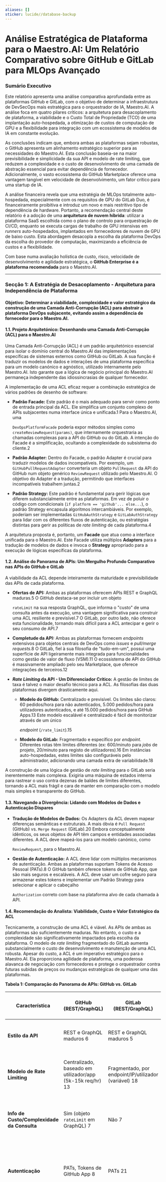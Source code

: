 ```yaml
---
aliases: []
sticker: lucide//database-backup
---
```

# Análise Estratégica de Plataforma para o Maestro.AI: Um Relatório Comparativo sobre GitHub e GitLab para MLOps Avançado

### **Sumário Executivo**

Este relatório apresenta uma análise comparativa aprofundada entre as plataformas GitHub e GitLab, com o objetivo de determinar a infraestrutura de DevSecOps mais estratégica para o orquestrador de IA, Maestro.AI. A análise foca em quatro pilares críticos: a arquitetura para desacoplamento de plataforma, a viabilidade e o Custo Total de Propriedade (TCO) de uma implantação auto-hospedada, a otimização de custos de computação de GPU e a flexibilidade para integração com um ecossistema de modelos de IA em constante evolução.

As conclusões indicam que, embora ambas as plataformas sejam robustas, o GitHub apresenta um alinhamento estratégico superior para as necessidades do Maestro.AI. Esta conclusão baseia-se na maior previsibilidade e simplicidade da sua API e modelo de rate limiting, que reduzem a complexidade e o custo de desenvolvimento de uma camada de abstração essencial para evitar dependência de fornecedor. Adicionalmente, o vasto ecossistema do GitHub Marketplace oferece uma vantagem tangível em velocidade de desenvolvimento, um fator crítico para uma startup de IA.

A análise financeira revela que uma estratégia de MLOps totalmente auto-hospedada, especialmente com os requisitos de GPU do GitLab Duo, é financeiramente proibitiva e introduz um novo e mais restritivo tipo de dependência de hardware. Portanto, a recomendação central deste relatório é a adoção de uma **arquitetura de nuvem híbrida**: utilizar a plataforma SaaS escolhida como o plano de controlo para orquestração de CI/CD, enquanto se executa cargas de trabalho de GPU intensivas em _runners_ auto-hospedados, implantados em fornecedores de nuvem de GPU de baixo custo. Esta abordagem desacopla a escolha da plataforma DevOps da escolha do provedor de computação, maximizando a eficiência de custos e a flexibilidade.

Com base numa avaliação holística de custo, risco, velocidade de desenvolvimento e agilidade estratégica, o **GitHub Enterprise é a plataforma recomendada** para o Maestro.AI.

---

### **Secção 1: A Estratégia de Desacoplamento - Arquitetura para Independência de Plataforma**

#### **Objetivo:** Determinar a viabilidade, complexidade e valor estratégico da construção de uma Camada Anti-Corrupção (ACL) para abstrair a plataforma DevOps subjacente, evitando assim a dependência de fornecedor para o Maestro.AI.

#### **1.1. Projeto Arquitetónico: Desenhando uma Camada Anti-Corrupção (ACL) para o Maestro.AI**

Uma Camada Anti-Corrupção (ACL) é um padrão arquitetónico essencial para isolar o domínio central do Maestro.AI das implementações específicas de sistemas externos como GitHub ou GitLab. A sua função é traduzir os modelos de dados e interações de uma plataforma específica para um modelo canónico e agnóstico, utilizado internamente pelo Maestro.AI. Isto garante que a lógica de negócio principal do Maestro.AI permaneça independente das idiossincrasias de qualquer fornecedor.

A implementação de uma ACL eficaz requer a combinação estratégica de vários padrões de desenho de software:

- **Padrão Facade:** Este padrão é o mais adequado para servir como ponto de entrada principal da ACL. Ele simplifica um conjunto complexo de APIs subjacentes numa interface única e unificada.1 Para o Maestro.AI, uma
    
    `DevOpsPlatformFacade` poderia expor métodos simples como `createReviewRequest(params)`, que internamente orquestraria as chamadas complexas para a API do GitHub ou do GitLab. A intenção do Facade é a simplificação, ocultando a complexidade do subsistema do cliente.2
    
- **Padrão Adapter:** Dentro do Facade, o padrão Adapter é crucial para traduzir modelos de dados incompatíveis. Por exemplo, um `GitHubPullRequestAdapter` converteria um objeto `PullRequest` da API do GitHub num objeto genérico `ReviewRequest` utilizado pelo Maestro.AI. O objetivo do Adapter é a tradução, permitindo que interfaces incompatíveis trabalhem juntas.2
    
- **Padrão Strategy:** Este padrão é fundamental para gerir lógicas que diferem substancialmente entre as plataformas. Em vez de poluir o código com condicionais (`if platform == 'github'... else...`), o padrão Strategy encapsula algoritmos intercambiáveis. Por exemplo, poderiam ser implementadas `GitHubAuthStrategy` e `GitLabAuthStrategy` para lidar com os diferentes fluxos de autenticação, ou estratégias distintas para gerir as políticas de _rate limiting_ de cada plataforma.4
    

A arquitetura proposta é, portanto, um **Facade** que atua como a interface unificada para o Maestro.AI. Este Facade utiliza múltiplos **Adapters** para a tradução de modelos de dados e invoca o **Strategy** apropriado para a execução de lógicas específicas da plataforma.

#### **1.2. Análise do Panorama de APIs: Um Mergulho Profundo Comparativo nas APIs do GitHub e GitLab**

A viabilidade da ACL depende inteiramente da maturidade e previsibilidade das APIs de cada plataforma.

- **Ofertas de API:** Ambas as plataformas oferecem APIs REST e GraphQL maduras.5 O GitHub destaca-se por incluir um objeto
    
    `rateLimit` na sua resposta GraphQL, que informa o "custo" de uma consulta antes da execução, uma vantagem significativa para construir uma ACL resiliente e previsível.7 O GitLab, por outro lado, não oferece esta funcionalidade, tornando mais difícil para a ACL antecipar e gerir o seu consumo de API.7
    
- **Completude da API:** Ambas as plataformas fornecem _endpoints_ extensivos para objetos centrais de DevOps como _issues_ e _pull/merge requests_.8 O GitLab, fiel à sua filosofia de "tudo-em-um", possui uma superfície de API ligeiramente mais integrada para funcionalidades como gestão de valor de fluxo (VSM).11 O ecossistema de API do GitHub é massivamente ampliado pelo seu Marketplace, que oferece integrações de terceiros.12
    
- **_Rate Limiting_ da API - Um Diferenciador Crítico:** A gestão de limites de taxa é talvez o maior desafio técnico para a ACL. As filosofias das duas plataformas divergem drasticamente aqui.
    
    - **Modelo do GitHub:** Centralizado e previsível. Os limites são claros: 60 pedidos/hora para não autenticados, 5.000 pedidos/hora para utilizadores autenticados, e até 15.000 pedidos/hora para GitHub Apps.13 Este modelo escalável e centralizado é fácil de monitorizar através de um único
        
        _endpoint_ (`/rate_limit`).15
        
    - **Modelo do GitLab:** Fragmentado e específico por _endpoint_. Diferentes rotas têm limites diferentes (ex: 600/minuto para _jobs_ de projeto, 20/minuto para registo de utilizadores).16 Em instâncias auto-hospedadas, estes limites são configuráveis pelo administrador, adicionando uma camada extra de variabilidade.18
        

A construção de uma lógica de gestão de _rate limiting_ para o GitLab seria inerentemente mais complexa. Exigiria uma máquina de estados interna para rastrear o uso contra dezenas de baldes de limites diferentes, tornando a ACL mais frágil e cara de manter em comparação com o modelo mais simples e transparente do GitHub.

#### **1.3. Navegando a Divergência: Lidando com Modelos de Dados e Autenticação Dispares**

- **Tradução de Modelos de Dados:** Os Adapters da ACL devem mapear diferenças semânticas e estruturais. A mais óbvia é `Pull Request` (GitHub) vs. `Merge Request` (GitLab).20 Embora conceptualmente idênticos, os seus objetos de API têm campos e entidades associadas diferentes. A ACL deve mapeá-los para um modelo canónico, como
    
    `ReviewRequest`, para o Maestro.AI.
    
- **Gestão de Autenticação:** A ACL deve lidar com múltiplos mecanismos de autenticação. Ambas as plataformas suportam Tokens de Acesso Pessoal (PATs).8 O GitHub também oferece tokens de GitHub App, que são mais seguros e escaláveis. A ACL deve usar um cofre seguro para armazenar estes tokens e implementar um Padrão Strategy para selecionar e aplicar o cabeçalho
    
    `Authorization` correto com base na plataforma alvo de cada chamada à API.
    

#### **1.4. Recomendação do Analista: Viabilidade, Custo e Valor Estratégico da ACL**

Tecnicamente, a construção de uma ACL é viável. As APIs de ambas as plataformas são suficientemente maduras. No entanto, o custo e a complexidade são significativamente impactados pela escolha da plataforma. O modelo de _rate limiting_ fragmentado do GitLab aumenta substancialmente o custo de desenvolvimento e manutenção de uma ACL robusta. Apesar do custo, a ACL é um imperativo estratégico para o Maestro.AI. Ela proporciona agilidade de plataforma, uma poderosa alavanca de negociação com fornecedores e protege o orquestrador contra futuras subidas de preços ou mudanças estratégicas de qualquer uma das plataformas.

**Tabela 1: Comparação do Panorama de APIs: GitHub vs. GitLab**

|Característica|GitHub (REST/GraphQL)|GitLab (REST/GraphQL)|Nota do Analista sobre o Impacto na Abstração|
|---|---|---|---|
|**Estilo da API**|REST e GraphQL maduros 6|REST e GraphQL maduros 5|Ambas são adequadas. A paridade de funcionalidades é alta.|
|**Modelo de Rate Limiting**|Centralizado, baseado em utilizador/app (5k-15k req/hr) 13|Fragmentado, por endpoint/IP/utilizador (variável) 18|O modelo do GitHub é muito mais simples de gerir, reduzindo a complexidade e o custo da ACL.|
|**Info de Custo/Complexidade da Consulta**|Sim (objeto `rateLimit` em GraphQL) 7|Não 7|Vantagem clara para o GitHub para construir uma ACL resiliente e com auto-regulação.|
|**Autenticação**|PATs, Tokens de GitHub App 8|PATs 21|Ambos são suportáveis. Os Tokens de App do GitHub oferecem um modelo de segurança e escala superior.|
|**Endpoints de MLOps**|API de Modelos (Catálogo, Inferência) 22|API de Registo de Modelos (baseada em MLflow) 24|Ambas estão a construir ecossistemas de IA. A abordagem do GitLab baseada em MLflow é forte em padrões abertos.|

---

### **Secção 2: O Imperativo do Auto-Hospedagem - Uma Análise de TCO e Operacional do GitLab**

#### **Objetivo:** Realizar uma análise rigorosa de custo-benefício da implantação de uma instância auto-hospedada do GitLab em comparação com as ofertas SaaS do GitLab ou GitHub, com um foco especial no elevado custo do hardware de IA/ML.

#### **2.1. Avaliação Qualitativa: Os Trade-offs de Controlo, Segurança e Personalização**

A decisão entre auto-hospedagem e SaaS é um clássico dilema de "construir vs. comprar" a nível de infraestrutura.

- **Argumentos para Auto-Hospedagem:** Os principais impulsionadores são o controlo total sobre os dados e a infraestrutura, segurança reforçada (os dados nunca saem da rede privada) e personalização ilimitada.26 Para o Maestro.AI, isto significa manter modelos proprietários e dados de treino totalmente isolados, uma vantagem de segurança significativa.
    
- **Argumentos para SaaS:** Os principais benefícios são a redução da sobrecarga operacional (sem gestão de servidores, patches, backups), acesso mais rápido a novas funcionalidades e escalabilidade e fiabilidade incorporadas, geridas pelo fornecedor.27 Isto liberta recursos de engenharia para se concentrarem no produto principal.
    

#### **2.2. Avaliação Quantitativa: Um Modelo de TCO Detalhado (SaaS vs. Auto-Hospedado)**

A análise de Custo Total de Propriedade (TCO) revela uma dinâmica de custos complexa.

- **Custos SaaS:**
    
    - **GitHub Enterprise:** Preço de tabela de $21 por utilizador/mês.28
        
    - **GitLab Ultimate:** Preço de tabela de $99 por utilizador/mês.30 Dados do mundo real sugerem que a negociação pode reduzir este valor, especialmente em contratos plurianuais.31
        
- **Custos de Auto-Hospedagem (Excluindo Hardware de IA):**
    
    - **Licenciamento de Software:** O custo da licença por utilizador é o mesmo que o SaaS (por exemplo, $99/utilizador/mês para o Ultimate).31
        
    - **Infraestrutura Base:** Requer servidores robustos (8-16+ núcleos, 16-32+ GB de RAM), armazenamento SSD e instâncias PostgreSQL/Redis separadas.32
        
    - **Custos Operacionais:** Este é o custo oculto do TCO. Inclui o tempo de engenheiros para configuração, manutenção, aplicação de patches de segurança, backups e recuperação de desastres, um custo salarial recorrente significativo.26
        

#### **2.3. O Prémio da IA: Fatorando o Custo Real da Infraestrutura de GPU para o GitLab Duo Auto-Hospedado**

Este é o fator de custo mais crítico para o Maestro.AI e altera fundamentalmente a equação do TCO. A execução do GitLab Duo auto-hospedado não é uma tarefa trivial; os requisitos de hardware são extremos.

- **Requisitos de Hardware:** Os requisitos base já são elevados (8+ núcleos, 32GB+ de RAM).33 No entanto, os requisitos de GPU escalam drasticamente com o tamanho do modelo. Um modelo pequeno de 7B parâmetros já exige uma GPU NVIDIA A100 (40GB). Um modelo de grande porte como o Mixtral 8x22B exige
    
    **8x GPUs NVIDIA A100 (80GB)**, necessitando de mais de 526 GB de VRAM.33
    
- **Implicações de Custo:** GPUs de topo como a A100 ou H100 são extremamente caras para adquirir e operar (energia, arrefecimento). O investimento de capital (CapEx) para o cluster de GPU necessário para suportar um serviço de IA de nível de produção pode facilmente ascender a centenas de milhares de dólares, superando em muito as taxas de licença de software.
    
- **Pré-requisitos Adicionais:** A utilização do GitLab Duo auto-hospedado requer uma licença Premium ou Ultimate, mais o **add-on GitLab Duo Enterprise**, que representa um custo adicional.35
    

A decisão de auto-hospedar a componente de IA deixa de ser sobre poupar em licenças e passa a ser sobre um investimento de capital massivo em hardware especializado. Além disso, ao optar por esta via, o Maestro.AI estaria a trocar a dependência de um fornecedor de software por uma dependência de um fornecedor de hardware (NVIDIA), que é potencialmente mais restritiva e dispendiosa. Se um acelerador de IA mais eficiente de outro fornecedor surgisse, a migração seria difícil ou impossível, pois o software do GitLab Duo auto-hospedado está arquitetado e testado para uma pilha de hardware específica.33

#### **2.4. Recomendação do Analista: Viabilidade da Auto-Hospedagem para o Maestro.AI**

Embora a auto-hospedagem do núcleo do GitLab ofereça controlo máximo, o imenso custo de CapEx e operacional associado ao hardware de GPU necessário para o GitLab Duo torna uma estratégia de IA totalmente auto-hospedada proibitivamente cara e arriscada. A recomendação é fortemente contra a auto-hospedagem da componente de computação de IA/ML.

**Tabela 2: Modelo de TCO Abrangente (Projeção a 3 Anos): GitHub vs. GitLab (por 100 utilizadores)**

|Categoria de Custo|GitHub Enterprise (SaaS)|GitLab Ultimate (SaaS)|GitLab Ultimate (Auto-Hospedado)|
|---|---|---|---|
|**Licenciamento de Software (Anual)**|$25.200 ($21/u/m)|$118.800 ($99/u/m)|$118.800 ($99/u/m)|
|**Infraestrutura Base (Anual)**|N/A|N/A|~$5.000 (estimado)|
|**Infraestrutura de GPU para IA (CapEx)**|N/A|N/A|~$200.000+ (estimado para 8x A100)|
|**Sobrecarga Operacional (Anual)**|N/A|N/A|~$50.000 (estimado 0.5 FTE)|
|**Total TCO a 3 Anos (Estimado)**|**$75.600**|**$356.400**|**~$670.000+**|

_Nota: Os custos são estimativas baseadas nos preços de tabela e podem variar com a negociação e configuração exata._

---

### **Secção 3: Economia de MLOps - Otimizando Custos de GPU e Pipelines de CI/CD**

#### **Objetivo:** Delinear uma estratégia para minimizar os custos de computação, particularmente para tarefas de MLOps intensivas em GPU, alavancando _runners_ auto-hospedados com fornecedores de terceiros e otimizando a arquitetura de pipeline.

#### **3.1. A Estratégia de GPU em Nuvem Híbrida: Integrando Runners Auto-Hospedados com Fornecedores Terceirizados**

A otimização de custos mais significativa para o Maestro.AI não provém da escolha entre GitHub e GitLab, mas sim do desacoplamento da camada de computação de ambos.

- **O Problema:** Os _runners_ de GPU nativos das principais plataformas são caros. O GitHub cobra por minuto para _runners_ de GPU.37 O GitLab também oferece
    
    _runners_ de GPU hospedados com um fator de custo aplicado aos minutos de computação.39
    
- **A Solução:** Tanto o GitHub como o GitLab suportam _runners_ auto-hospedados.41 Isto permite ao Maestro.AI instalar o agente do
    
    _runner_ em qualquer máquina, incluindo uma VM de um fornecedor de nuvem de GPU de baixo custo.
    
- **Análise de Custos:** A diferença de preço é substancial. Uma NVIDIA A100 pode custar aproximadamente $4.10/hora na AWS, em comparação com $0.66/hora num fornecedor especializado como o Thunder Compute.43 Isto representa uma redução de custos de aproximadamente 84% para a parte mais cara do pipeline de MLOps.
    
- **Implementação:**
    
    - **No GitHub:** Utilizam-se _labels_. Um _job_ é configurado com `runs-on: [self-hosted, linux, gpu]`.44 O
        
        _runner_, instalado na VM do fornecedor terceiro, seria configurado com estas _labels_.
        
    - **No GitLab:** Utilizam-se _tags_. O ficheiro `config.toml` para um executor Docker ou Kubernetes na VM de terceiros seria configurado para aceder à GPU.42 O
        
        _job_ de CI usaria então uma diretiva `tags: [gpu-runner]`.
        

#### **3.2. Arquitetura e Eficiência de Pipeline: Comparando GitHub Actions e GitLab CI/CD**

- **Grafos Acíclicos Dirigidos (DAGs):** Ambas as plataformas suportam DAGs para otimizar o fluxo de execução, permitindo que os _jobs_ sejam executados assim que as suas dependências específicas são satisfeitas, em vez de esperarem por uma fase inteira. O GitLab usa a palavra-chave `needs:` 45, e o GitHub usa uma sintaxe semelhante também com
    
    `needs:`.46
    
- **Workflows Complexos:**
    
    - **GitHub Actions:** Apresenta uma sintaxe poderosa `strategy: matrix:` para executar _jobs_ em múltiplas configurações (ex: diferentes SO, versões de linguagem).47
        
    - **GitLab CI/CD:** Suporta `parallel: matrix:` para funcionalidade semelhante e também tem um conceito forte de **Pipelines Pai-Filho**, excelente para monorepos, permitindo que um pipeline pai acione dinamicamente pipelines filho.48
        
- **Análise:** O GitHub Actions parece mais modular e flexível ("como Lego") 50, enquanto os Pipelines Pai-Filho do GitLab oferecem uma solução mais estruturada para gerir monorepos muito complexos.
    

#### **3.3. Ecossistema vs. Integração: O Valor do GitHub Marketplace vs. Catálogo de CI/CD do GitLab**

A velocidade de desenvolvimento para uma startup é primordial. O ecossistema de componentes reutilizáveis de cada plataforma tem um impacto direto nesta velocidade.

- **GitHub Marketplace:** Um ecossistema massivo de "Actions" pré-construídas e reutilizáveis, criadas pela comunidade e por fornecedores.51 Isto reduz drasticamente a necessidade de escrever
    
    _scripts_ para tarefas comuns, como autenticar num provedor de nuvem ou configurar uma cadeia de ferramentas de linguagem.
    
- **Catálogo de CI/CD do GitLab:** Uma funcionalidade mais recente, mas em crescimento, para criar "componentes" versionados e reutilizáveis.53 Promove a padronização dentro de uma organização, mas tem um ecossistema público muito menor que o do GitHub.55
    
- **A Vantagem:** Para o Maestro.AI, a capacidade de alavancar o GitHub Marketplace pode acelerar significativamente o desenvolvimento, pois os engenheiros gastam menos tempo em _scripts_ de infraestrutura e mais tempo no produto principal.
    

#### **3.4. Recomendação do Analista: O Framework Ótimo para MLOps Económico e de Alto Desempenho**

A arquitetura recomendada é um **modelo híbrido**: usar a plataforma DevOps SaaS escolhida (GitHub ou GitLab) como o "plano de controlo" para definir e acionar _workflows_. Para todos os _jobs_ intensivos em GPU (treino, _fine-tuning_), usar _runners_ auto-hospedados implantados em nuvens de GPU de baixo custo de terceiros. Esta estratégia oferece o melhor dos dois mundos: uma experiência DevOps gerida e rica em funcionalidades e custos de computação drasticamente mais baixos.

**Tabela 3: Análise de Custos de Fornecedores de GPU em Nuvem de Terceiros (Maio 2025)**

|Fornecedor|NVIDIA T4 ($/hr)|NVIDIA A100 40GB ($/hr)|NVIDIA A100 80GB ($/hr)|Caso de Uso Chave|
|---|---|---|---|---|
|**Thunder Compute**|$0.27|$0.66|$0.78|Prototipagem rápida, equipas com orçamento limitado 43|
|**AWS**|$0.53|~$4.10|~$4.10|Empresas com infraestrutura AWS existente, startups com créditos 43|
|**Google Cloud**|$0.35|$3.67|$4.52|Equipas nativas de IA, desenvolvimento com TensorFlow 43|
|**Lambda Labs**|~$0.50|~$1.89|$1.79|Clusters de investigação, cargas de trabalho híbridas 43|
|**RunPod**|$0.40 (A40)|N/A|$2.17|Inferência sem servidor, operações sensíveis ao custo 56|
|**Vast.ai**|~$0.15 (mediana)|Varia (mercado)|Varia (mercado)|Acesso a hardware de consumidor a preços de mercado 43|

---

### **Secção 4: Preparando a Pilha de IA para o Futuro - Garantindo Flexibilidade e Integração de LLMs**

#### **Objetivo:** Avaliar qual plataforma oferece maior agilidade para integração com um cenário diversificado e em evolução de modelos de IA, garantindo que o Maestro.AI não fique preso ao ecossistema de IA de um único fornecedor.

#### **4.1. Capacidades Nativas de MLOps: Um Confronto Funcionalidade por Funcionalidade**

Ambas as plataformas estão a construir rapidamente as suas capacidades de MLOps.

- **Visão de MLOps do GitLab:** O GitLab está a construir uma plataforma de MLOps integrada para gerir todo o ciclo de vida.57
    
    - **Registo de Modelos:** Um local central para versionar e gerir modelos de ML.24
        
    - **Rastreamento de Experimentos:** A sua maior força é a compatibilidade nativa com o cliente MLflow. Os cientistas de dados podem usar uma ferramenta familiar para registar experiências diretamente no GitLab, que atua como um _backend_ MLflow.59 Esta é uma abordagem forte, baseada em padrões abertos, que reduz a barreira de adoção para equipas de ciência de dados.
        
- **Visão de MLOps do GitHub:** A estratégia do GitHub centra-se num conjunto de ferramentas sob a marca "GitHub Models".61
    
    - **Catálogo e Playground de Modelos:** Uma experiência semelhante a um _marketplace_ para descobrir, comparar e experimentar modelos.62
        
    - **API de Inferência de Modelos:** Uma API REST programática dedicada para executar inferência em modelos hospedados.64
        
    - **_Fine-Tuning_:** O _roadmap_ indica que modelos afinados para completação de código estarão disponíveis em breve como um _add-on_ 65, e a plataforma é rica em projetos de
        
        _fine-tuning_ de código aberto.66
        

#### **4.2. O Ecossistema de Modelos Abertos: Integração com OpenRouter e Hugging Face**

A estratégia mais ágil para o Maestro.AI é não depender das ofertas nativas de nenhuma das plataformas. A capacidade de aceder a uma variedade de modelos de diferentes fornecedores é a chave para o sucesso a longo prazo.

- **OpenRouter:** Atua como um _gateway_ de API unificado para centenas de LLMs de vários fornecedores (OpenAI, Anthropic, Google, etc.). Ele encontra o melhor preço e latência, permitindo que uma única chamada de API aceda a qualquer modelo.68
    
- **Hugging Face Inference Providers:** De forma semelhante, oferece uma API única e unificada para aceder a milhares de modelos do _hub_ Hugging Face, alimentados por vários provedores de _backend_.70
    
- **Caminho de Integração:** Para ambas as plataformas, o caminho de integração é idêntico: um _job_ de CI/CD num _runner_ auto-hospedado faz uma chamada de API HTTPS padrão para o _endpoint_ do OpenRouter ou Hugging Face, usando uma chave de API armazenada como um segredo de CI/CD. Esta abordagem contorna completamente os ecossistemas de modelos nativos do GitHub e GitLab, proporcionando a máxima flexibilidade.
    

#### **4.3. O Caminho para a Inteligência Personalizada: Avaliando o Fine-Tuning Nativo e os Roadmaps de Modelos**

- **GitLab:** A plataforma está ativamente a investigar como suportar modelos afinados com o GitLab Duo, mas o foco parece ser garantir que os _prompts_ existentes funcionem com variantes afinadas de famílias de modelos suportadas.71 O processo de
    
    _fine-tuning_ em si parece ser uma abordagem "traga o seu próprio", usando CI/CD para executar _scripts_ de treino.73
    
- **GitHub:** O ecossistema é rico em bibliotecas e projetos de _fine-tuning_ de código aberto.75 O
    
    _roadmap_ do Copilot menciona explicitamente "Modelos afinados para completação de código (em breve como _add-on_)" 65, indicando uma futura oferta nativa e gerida.
    
- **Assistentes de IA (Duo vs. Copilot):** Ambos estão a evoluir para assistentes de IA abrangentes. O GitHub Copilot é geralmente visto como mais maduro atualmente.76 O GitLab Duo tem um
    
    _roadmap_ claro, incluindo o conceito de agente autónomo "Duo Workflow".77 O GitLab documenta uma API REST para o Duo Chat (embora interna) 78, enquanto as APIs de IA do GitHub estão mais focadas no
    
    _endpoint_ de Inferência de Modelos.23
    

#### **4.4. Recomendação do Analista: Qual Plataforma Oferece Agilidade de IA Superior?**

A agilidade de IA mais importante para o Maestro.AI não reside nas funcionalidades nativas de MLOps de cada plataforma, mas na facilidade com que pode contorná-las. A verdadeira flexibilidade vem da capacidade de usar agregadores de modelos como OpenRouter e Hugging Face. A escolha da plataforma deve, portanto, ser baseada em qual delas torna mais fácil, barato e eficiente executar os _jobs_ de CI/CD que fazem estas chamadas de API externas. Isto remete para as conclusões da Secção 3: a plataforma com o ecossistema de CI/CD mais rico (GitHub Marketplace) e o modelo de custos mais transparente para _runners_ oferece a maior vantagem.

**Tabela 4: Matriz de Paridade de Funcionalidades de MLOps e IA**

|Capacidade de MLOps|GitHub|GitLab|Recomendação para o Maestro.AI|
|---|---|---|---|
|**Registo de Modelos**|Via GitHub Packages/Releases|Nativo, com UI dedicada 24|Usar o Registo de Modelos do GitLab se escolhido; caso contrário, gerir via _tags_ Git e _releases_.|
|**Rastreamento de Experimentos**|Via integrações de terceiros|Nativo (compatível com MLflow) 59|A compatibilidade com MLflow do GitLab é uma forte vantagem para equipas de ciência de dados.|
|**API de Inferência Nativa**|API de Modelos madura 23|API de Registo de Modelos para download de ficheiros 25|**Evitar ambos.** Usar _runners_ auto-hospedados para chamar APIs de agregadores (OpenRouter/HF).|
|**Suporte a Fine-Tuning**|Ecossistema rico, _add-on_ no _roadmap_ 65|Abordagem "traga o seu próprio" via CI/CD 73|Usar _runners_ de GPU de baixo custo com bibliotecas de código aberto como Unsloth.66|
|**Integração de Modelos Externos**|Excelente via Actions + segredos|Excelente via CI/CD + variáveis|**Estratégia central.** A plataforma deve ser otimizada para esta tarefa.|
|**Maturidade do Assistente de IA**|Copilot (mais maduro) 76|Duo (evolução rápida) 77|A qualidade do assistente é secundária; a capacidade de integrar os seus resultados via API é o mais importante.|

---

### **Secção 5: Síntese Final e Recomendação Estratégica para o Maestro.AI**

#### **Objetivo:** Consolidar todas as descobertas numa recomendação final e decisiva, apoiada por um resumo claro dos _trade-offs_ e um plano de implementação de alto nível.

#### **5.1. Matriz Consolidada de Pontos Fortes e Fracos**

|Critério de Decisão|GitHub|GitLab|
|---|---|---|
|**TCO & Custo**|Preços por utilizador mais baixos. Modelo de custos de Actions transparente. Vasto ecossistema de _runners_ de terceiros para otimização.|Preços por utilizador mais elevados. Custo de _add-ons_ (Duo Enterprise) aumenta o TCO. Auto-hospedagem de IA é proibitivamente cara.|
|**API & Abstração**|API de _rate limiting_ centralizada e previsível, simplificando a construção da ACL. GraphQL API com informação de custo.|API de _rate limiting_ fragmentada e complexa, aumentando o custo e a fragilidade da ACL.|
|**CI/CD & Otimização de GPU**|Ecossistema massivo do Marketplace acelera o desenvolvimento. Sintaxe de _matrix_ flexível.|Pipelines Pai-Filho poderosos para monorepos. Catálogo de CI/CD promove padronização interna.|
|**Flexibilidade de IA/ML**|Ecossistema de _fine-tuning_ de código aberto mais vasto. API de Inferência de Modelos madura.|Forte integração nativa com MLflow, um padrão aberto. Visão de plataforma MLOps "tudo-em-um".|

#### **5.2. O Veredicto Final: A Plataforma Recomendada para o Maestro.AI**

Com base na análise abrangente, a recomendação é que o Maestro.AI adote o **GitHub Enterprise** como a sua plataforma DevSecOps estratégica.

Esta recomendação fundamenta-se nos seguintes pontos-chave:

1. **Menor Custo e Complexidade para a Independência da Plataforma:** O modelo de API e de _rate limiting_ mais simples e previsível do GitHub reduzirá significativamente o custo de desenvolvimento e a complexidade da Camada Anti-Corrupção (ACL), que é um imperativo estratégico para o Maestro.AI.
    
2. **Velocidade de Desenvolvimento Superior:** O vasto ecossistema do GitHub Marketplace proporciona uma vantagem de velocidade crítica para uma startup. A capacidade de usar _Actions_ pré-construídas para tarefas de CI/CD comuns permite que a equipa de engenharia se concentre no desenvolvimento do produto principal em vez de em _scripts_ de infraestrutura.
    
3. **Otimização de Custos Transparente:** A estratégia central de otimização de custos envolve o uso de _runners_ auto-hospedados em provedores de GPU de baixo custo. O GitHub suporta esta arquitetura de forma robusta e o seu modelo de preços para funcionalidades adicionais é geralmente mais económico, proporcionando um TCO geral mais baixo.
    
4. **Ecossistema de Inovação:** O GitHub continua a ser o centro do desenvolvimento de código aberto, especialmente no domínio da IA. A proximidade com este ecossistema oferece ao Maestro.AI acesso mais rápido a novas ferramentas, bibliotecas (como Unsloth 66) e talentos.
    

Embora a visão "tudo-em-um" do GitLab e a sua excelente integração com o MLflow sejam louváveis, as complexidades da sua API, o ecossistema mais pequeno e o modelo de preços mais elevado apresentam um maior atrito para uma organização ágil e focada em IA como o Maestro.AI.

#### **5.3. Roteiro de Implementação e Migração de Alto Nível**

Após a aceitação desta recomendação, os primeiros passos para o Maestro.AI devem ser:

- **Fase 1 (Meses 1-2): Arquitetura e Protótipo.**
    
    - Desenhar a arquitetura detalhada da Camada Anti-Corrupção (ACL), focando no Facade, Adapters para _Pull Requests_ e _Issues_, e Strategies para autenticação.
        
    - Construir um protótipo que integre o Maestro.AI com a API do GitHub através da ACL.
        
    - Prototipar a integração com um agregador de modelos (OpenRouter ou Hugging Face) a partir de um _job_ do GitHub Actions.
        
- **Fase 2 (Mês 3): Configuração da Infraestrutura Híbrida de CI/CD.**
    
    - Estabelecer uma conta com um fornecedor de nuvem de GPU de baixo custo (ex: Thunder Compute, Lambda Labs).
        
    - Configurar e registar _runners_ auto-hospedados do GitHub nessas VMs de GPU, aplicando as _labels_ apropriadas (ex: `gpu`, `a100`).
        
    - Desenvolver um _workflow_ de teste no GitHub Actions que execute um _job_ de treino de modelo num destes _runners_ externos.
        
- **Fase 3 (Meses 4-6): Migração Faseada e Desenvolvimento de Workflows.**
    
    - Começar a migração faseada de repositórios de código para o GitHub.
        
    - Converter os _pipelines_ de CI/CD existentes para o formato do GitHub Actions, alavancando o Marketplace sempre que possível para substituir _scripts_ personalizados.
        
- **Fase 4 (Contínuo): Onboarding e Melhores Práticas.**
    
    - Realizar o _onboarding_ das equipas de desenvolvimento para a nova plataforma e _workflows_.
        
    - Documentar as melhores práticas para a utilização da ACL, _workflows_ de CI/CD e a estratégia de _runners_ de GPU híbridos.
